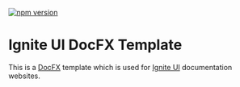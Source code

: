 [![npm version](https://badge.fury.io/js/igniteui-docfx-template.svg)](https://badge.fury.io/js/igniteui-docfx-template)

# Ignite UI DocFX Template
This is a [DocFX](https://github.com/dotnet/docfx) template which is used for [Ignite UI](https://github.com/igniteui) documentation websites.
